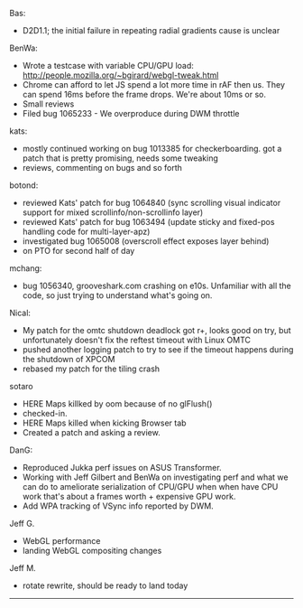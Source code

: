 Bas:
* D2D1.1; the initial failure in repeating radial gradients cause is unclear

BenWa:
* Wrote a testcase with variable CPU/GPU load: http://people.mozilla.org/~bgirard/webgl-tweak.html
* Chrome can afford to let JS spend a lot more time in rAF then us. They can spend 16ms before the frame drops. We're about 10ms or so.
* Small reviews
* Filed bug 1065233 - We overproduce during DWM throttle

kats:
* mostly continued working on bug 1013385 for checkerboarding. got a patch that is pretty promising, needs some tweaking
* reviews, commenting on bugs and so forth

botond:
  - reviewed Kats' patch for bug 1064840 (sync scrolling visual indicator support for mixed scrollinfo/non-scrollinfo layer)
  - reviewed Kats' patch for bug 1063494 (update sticky and fixed-pos handling code for multi-layer-apz)
  - investigated bug 1065008 (overscroll effect exposes layer behind)
  - on PTO for second half of day



mchang:
* bug 1056340, grooveshark.com crashing on e10s. Unfamiliar with all the code, so just trying to understand what's going on.

Nical:
* My patch for the omtc shutdown deadlock got r+, looks good on try, but unfortunately doesn't fix the reftest timeout with Linux OMTC
* pushed another logging patch to try to see if the timeout happens during the shutdown of XPCOM
* rebased my patch for the tiling crash

sotaro
* HERE Maps killked by oom because of no glFlush()
* checked-in.
* HERE Maps killed when kicking Browser tab
* Created a patch and asking a review.

DanG:
* Reproduced Jukka perf issues on ASUS Transformer.
* Working with Jeff Gilbert and BenWa on investigating perf and what we can do to ameliorate  serialization of CPU/GPU when when have CPU work that's about a frames worth + expensive GPU work.
* Add WPA tracking of VSync info reported by DWM.

Jeff G.
* WebGL performance
* landing WebGL compositing changes

Jeff M.
* rotate rewrite, should be ready to land today

________________


